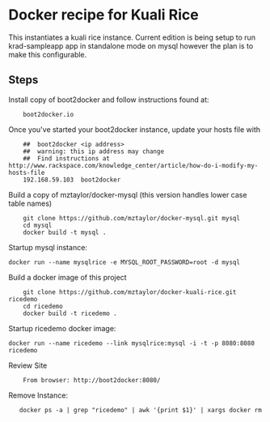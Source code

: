 # Docker recipe for Kuali Rice

This instantiates a kuali rice instance.  Current edition is being setup to 
run krad-sampleapp app in standalone mode on mysql however the plan is to make this configurable.



Steps
---

Install copy of boot2docker and follow instructions found at:

		boot2docker.io
		 
Once you've started your boot2docker instance, update your hosts file with
		
		##  boot2docker <ip address>
		##  warning: this ip address may change
		##  Find instructions at http://www.rackspace.com/knowledge_center/article/how-do-i-modify-my-hosts-file
		192.168.59.103  boot2docker    


Build a copy of mztaylor/docker-mysql (this version handles lower case table names)

		git clone https://github.com/mztaylor/docker-mysql.git mysql
		cd mysql
        docker build -t mysql .

Startup mysql instance:

	docker run --name mysqlrice -e MYSQL_ROOT_PASSWORD=root -d mysql

Build a docker image of this project

		git clone https://github.com/mztaylor/docker-kuali-rice.git ricedemo
		cd ricedemo
        docker build -t ricedemo .

Startup ricedemo docker image:

	docker run --name ricedemo --link mysqlrice:mysql -i -t -p 8080:8080 ricedemo

Review Site

        From browser: http://boot2docker:8080/

Remove Instance:

       docker ps -a | grep "ricedemo" | awk '{print $1}' | xargs docker rm

